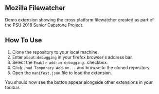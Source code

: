 ## Mozilla Filewatcher
Demo extension showing the cross platform filewatcher created as part of the PSU 2018 Senior Capstone Project.

## How To Use
1. Clone the repository to your local machine.
2. Enter `about:debugging` in your firefox browser's address bar.
3. Select the `Enable add-on debugging.` checkbox.
4. Click `Load Temporary Add-on...` and browse to the cloned repository.
5. Open the `manifest.json` file to load the extension.

You should now see the button appear alongside other extensions in your toolbar.
